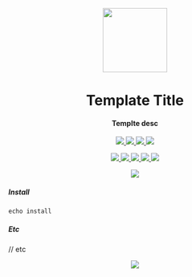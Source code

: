 <!-- Logo -->
<p align="center">
  <a href="#">
    <img height="128" width="128" src="https://user-images.githubusercontent.com/13326808/60641203-872e7400-9e33-11e9-86c8-d515f195cc0d.png">
  </a>
</p>

<!-- Name -->
<h1 align="center">
  Template Title
</h1>
<!-- Desc -->
<h4 align="center">
  Templte desc
</h4>
<!-- Badges -->
<p align="center">
  <a href="#">
    <img src="https://dev.azure.com/0xF6/AncientVM/_apis/build/status/0xF6.ancient_cpu?branchName=master">
    <img src="http://img.shields.io/:license-MIT-blue.svg">
    <img src="https://img.shields.io/github/release/0xF6/none.svg">
  </a>
  <a href="https://t.me/ivysola">
    <img src="https://img.shields.io/badge/Ask%20Me-Anything-1f425f.svg">
  </a>
</p>
<p align="center">
  <a href="#">
    <img src="https://forthebadge.com/images/badges/made-with-c-sharp.svg">
    <img src="https://forthebadge.com/images/badges/designed-in-ms-paint.svg">
    <img src="https://forthebadge.com/images/badges/ages-18.svg">
    <img src="https://ForTheBadge.com/images/badges/winter-is-coming.svg">
    <img src="https://forthebadge.com/images/badges/gluten-free.svg">
  </a>
</p>

<!-- base preview image -->
  
<p align="center">
  <a href="#">
    <img src="https://user-images.githubusercontent.com/13326808/60311909-e71fa900-9961-11e9-96f0-bf4c4a45681c.png">
  </a>
</p>




##### Install

```powershel
echo install
```

##### Etc

// etc

<p align="center">
   <a href="https://ko-fi.com/P5P7YFY5">
    <img src="https://www.ko-fi.com/img/githubbutton_sm.svg">
  </a>
</p>
